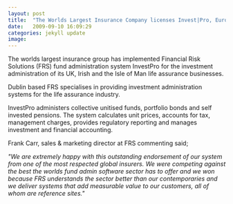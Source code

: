 ```yaml
---
layout: post
title:  "The Worlds Largest Insurance Company licenses Invest|Pro, Europe’s leading fund admin system"
date:   2009-09-10 16:09:29
categories: jekyll update
image: 
---
```


The worlds largest insurance group has implemented Financial Risk Solutions (FRS) fund administration system InvestPro for the investment administration of its UK, Irish and the Isle of Man life assurance businesses.

Dublin based FRS specialises in providing investment administration systems for the life assurance industry.

InvestPro administers collective unitised funds, portfolio bonds and self invested pensions. The system calculates unit prices, accounts for tax, management charges, provides regulatory reporting and manages investment and financial accounting.

Frank Carr, sales & marketing director at FRS commenting said;

*"We are extremely happy with this outstanding endorsement of our system from one of the most respected global insurers. We were competing against the best the worlds fund admin software sector has to offer and we won because FRS understands the sector better than our contemporaries and we deliver systems that add measurable value to our customers, all of whom are reference sites."*